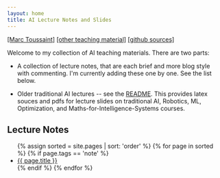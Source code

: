 ```yaml
---
layout: home
title: AI Lecture Notes and Slides
---
```


[[Marc Toussaint]](https://www.user.tu-berlin.de/mtoussai/)
[[other teaching material]](https://www.user.tu-berlin.de/mtoussai/teaching/)
[[github sources]](https://github.com/MarcToussaint/AI-lectures)

Welcome to my collection of AI teaching materials. There are two
parts:

* A collection of lecture notes, that are each brief and more blog
  style with commenting. I'm currently adding these one by one. See
  the list below.

* Older traditional AI lectures -- see the [README](https://github.com/MarcToussaint/AI-lectures). This provides latex
  souces and pdfs for lecture slides on traditional AI, Robotics, ML,
  Optimization, and Maths-for-Intelligence-Systems courses.
  
## Lecture Notes

<ul>
{% assign sorted = site.pages | sort: 'order' %}
{% for page in sorted %}
  {% if page.tags == 'note' %}
  <li>
    <a href="{{site.baseurl}}{{page.url}}">{{ page.title }}</a>
  </li>
  {% endif %}
{% endfor %}
</ul>
